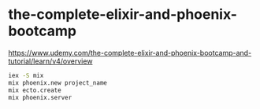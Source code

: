 # the-complete-elixir-and-phoenix-bootcamp
https://www.udemy.com/the-complete-elixir-and-phoenix-bootcamp-and-tutorial/learn/v4/overview

```bash
iex -S mix
mix phoenix.new project_name
mix ecto.create
mix phoenix.server
```

